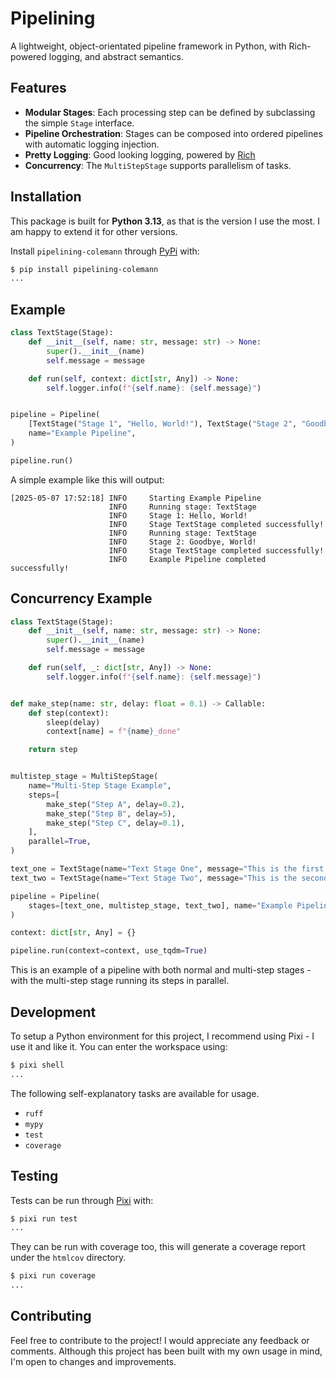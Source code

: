 
# Pipelining

A lightweight, object-orientated pipeline framework in Python, with Rich-powered logging, and abstract semantics.

## Features

- **Modular Stages**: Each processing step can be defined by subclassing the simple `Stage` interface.
- **Pipeline Orchestration**: Stages can be composed into ordered pipelines with automatic logging injection.
- **Pretty Logging**: Good looking logging, powered by [Rich](https://rich.readthedocs.io/en/stable/logging.html)
- **Concurrency**: The `MultiStepStage` supports parallelism of tasks.

## Installation

This package is built for **Python 3.13**, as that is the version I use the most. I am happy to extend it for other versions.

Install `pipelining-colemann` through [PyPi](https://pypi.org/project/pipelining-colemann/) with:

```bash
$ pip install pipelining-colemann
...
```

## Example

```python
class TextStage(Stage):
    def __init__(self, name: str, message: str) -> None:
        super().__init__(name)
        self.message = message

    def run(self, context: dict[str, Any]) -> None:
        self.logger.info(f"{self.name}: {self.message}")


pipeline = Pipeline(
    [TextStage("Stage 1", "Hello, World!"), TextStage("Stage 2", "Goodbye, World!")],
    name="Example Pipeline",
)

pipeline.run()
```

A simple example like this will output:

```text
[2025-05-07 17:52:18] INFO     Starting Example Pipeline                                                                                                                           
                      INFO     Running stage: TextStage                                                                                                                            
                      INFO     Stage 1: Hello, World!                                                                                                                              
                      INFO     Stage TextStage completed successfully!                                                                                                             
                      INFO     Running stage: TextStage                                                                                                                            
                      INFO     Stage 2: Goodbye, World!                                                                                                                            
                      INFO     Stage TextStage completed successfully!                                                                                                             
                      INFO     Example Pipeline completed successfully!                                                                                                            
```

## Concurrency Example

```python
class TextStage(Stage):
    def __init__(self, name: str, message: str) -> None:
        super().__init__(name)
        self.message = message

    def run(self, _: dict[str, Any]) -> None:
        self.logger.info(f"{self.name}: {self.message}")


def make_step(name: str, delay: float = 0.1) -> Callable:
    def step(context):
        sleep(delay)
        context[name] = f"{name}_done"

    return step


multistep_stage = MultiStepStage(
    name="Multi-Step Stage Example",
    steps=[
        make_step("Step A", delay=0.2),
        make_step("Step B", delay=5),
        make_step("Step C", delay=0.1),
    ],
    parallel=True,
)

text_one = TextStage(name="Text Stage One", message="This is the first text stage.")
text_two = TextStage(name="Text Stage Two", message="This is the second text stage.")

pipeline = Pipeline(
    stages=[text_one, multistep_stage, text_two], name="Example Pipeline"
)

context: dict[str, Any] = {}

pipeline.run(context=context, use_tqdm=True)
```

This is an example of a pipeline with both normal and multi-step stages - with the multi-step stage running its steps in parallel.

## Development

To setup a Python environment for this project, I recommend using Pixi - I use it and like it. You can enter the workspace using:

```bash
$ pixi shell
...
```

The following self-explanatory tasks are available for usage.

- `ruff`
- `mypy`
- `test`
- `coverage`

## Testing

Tests can be run through [Pixi](https://pixi.sh/latest/) with:

```bash
$ pixi run test
...
```

They can be run with coverage too, this will generate a coverage report under the `htmlcov` directory.

```bash
$ pixi run coverage
...
```

## Contributing

Feel free to contribute to the project! I would appreciate any feedback or comments. Although this project has been built with my own usage in mind, I'm open to changes and improvements.
